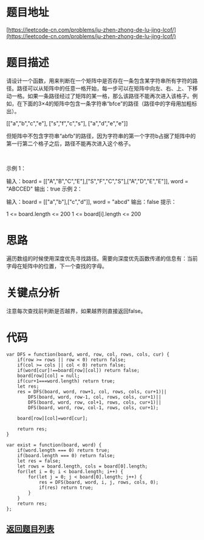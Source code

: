 # 题目地址

[https://leetcode-cn.com/problems/ju-zhen-zhong-de-lu-jing-lcof/](https://leetcode-cn.com/problems/ju-zhen-zhong-de-lu-jing-lcof/)

# 题目描述
请设计一个函数，用来判断在一个矩阵中是否存在一条包含某字符串所有字符的路径。路径可以从矩阵中的任意一格开始，每一步可以在矩阵中向左、右、上、下移动一格。如果一条路径经过了矩阵的某一格，那么该路径不能再次进入该格子。例如，在下面的3×4的矩阵中包含一条字符串“bfce”的路径（路径中的字母用加粗标出）。

[["a","b","c","e"],
["s","f","c","s"],
["a","d","e","e"]]

但矩阵中不包含字符串“abfb”的路径，因为字符串的第一个字符b占据了矩阵中的第一行第二个格子之后，路径不能再次进入这个格子。

 

示例 1：

输入：board = [["A","B","C","E"],["S","F","C","S"],["A","D","E","E"]], word = "ABCCED"
输出：true
示例 2：

输入：board = [["a","b"],["c","d"]], word = "abcd"
输出：false
提示：

1 <= board.length <= 200
1 <= board[i].length <= 200

# 思路
遍历数组的时候使用深度优先寻找路径。需要向深度优先函数传递的信息有：当前字母在矩阵中的位置，下一个查找的字母。
# 关键点分析
注意每次查找前判断是否越界，如果越界则直接返回false。
# 代码

    var DFS = function(board, word, row, col, rows, cols, cur) {
        if(row >= rows || row < 0) return false;
        if(col >= cols || col < 0) return false;
        if(word[cur]!==board[row][col]) return false;
        board[row][col] = null;
        if(cur+1===word.length) return true;
        let res;
        res = DFS(board, word, row+1, col, rows, cols, cur+1)||
            DFS(board, word, row-1, col, rows, cols, cur+1)||
            DFS(board, word, row, col+1, rows, cols, cur+1)||
            DFS(board, word, row, col-1, rows, cols, cur+1);

        board[row][col]=word[cur];
        
        return res;
    }

    var exist = function(board, word) {
        if(word.length === 0) return true;
        if(board.length === 0) return false;
        let res = false;
        let rows = board.length, cols = board[0].length;
        for(let i = 0; i < board.length; i++) {
            for(let j = 0; j < board[0].length; j++) {
                res = DFS(board, word, i, j, rows, cols, 0);
                if(res) return true;
            }
        }
        return res;
    };
## [返回题目列表](../../README.md)